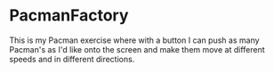 # PacmanFactory
This is my Pacman exercise where with a button I can push as many Pacman's as I'd like onto the screen and make them move at different speeds and in different directions.
